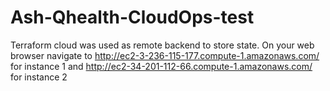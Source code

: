 # Ash-Qhealth-CloudOps-test
Terraform cloud was used as remote backend to store state.
On your web browser navigate to http://ec2-3-236-115-177.compute-1.amazonaws.com/ for instance 1 and http://ec2-34-201-112-66.compute-1.amazonaws.com/ for instance 2
